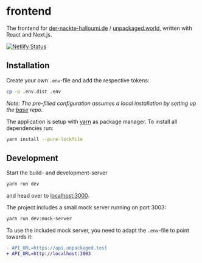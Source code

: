 # frontend

The frontend for [der-nackte-halloumi.de](https://der-nackte-halloumi.de) / [unpackaged.world](https://unpackaged.world), written with React and Next.js.

[![Netlify Status](https://api.netlify.com/api/v1/badges/4a0c2551-f427-4ead-9baf-bda001c8fe93/deploy-status)](https://app.netlify.com/sites/clever-pasteur-7e02ee/deploys)

## Installation

Create your own `.env`-file and add the respective tokens:

```sh
cp -p .env.dist .env
```

_Note: The pre-filled configuration assumes a local installation by setting up the [base](https://github.com/der-nackte-halloumi/base) repo._

The application is setup with [yarn](https://yarnpkg.com/) as package manager. To install all dependencies run:

```sh
yarn install --pure-lockfile
```

## Development

Start the build- and development-server

```sh
yarn run dev
```

and head over to [localhost:3000](http://localhost:3000).

The project includes a small mock server running on port 3003:

```sh
yarn run dev:mock-server
```

To use the included mock server, you need to adapt the `.env`-file to point towards it:

```diff
- API_URL=https://api.unpackaged.test
+ API_URL=http://localhost:3003
```
